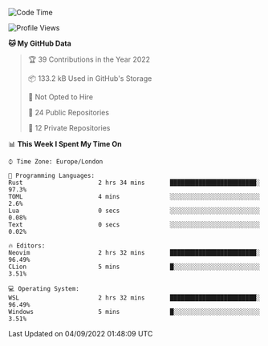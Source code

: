 <!--START_SECTION:waka-->
![Code Time](http://img.shields.io/badge/Code%20Time-224%20hrs%2053%20mins-blue)

![Profile Views](http://img.shields.io/badge/Profile%20Views-0-blue)

**🐱 My GitHub Data** 

> 🏆 39 Contributions in the Year 2022
 > 
> 📦 133.2 kB Used in GitHub's Storage 
 > 
> 🚫 Not Opted to Hire
 > 
> 📜 24 Public Repositories 
 > 
> 🔑 12 Private Repositories  
 > 
📊 **This Week I Spent My Time On** 

```text
⌚︎ Time Zone: Europe/London

💬 Programming Languages: 
Rust                     2 hrs 34 mins       ████████████████████████░   97.3% 
TOML                     4 mins              ░░░░░░░░░░░░░░░░░░░░░░░░░   2.6% 
Lua                      0 secs              ░░░░░░░░░░░░░░░░░░░░░░░░░   0.08% 
Text                     0 secs              ░░░░░░░░░░░░░░░░░░░░░░░░░   0.02%

🔥 Editors: 
Neovim                   2 hrs 32 mins       ████████████████████████░   96.49% 
CLion                    5 mins              █░░░░░░░░░░░░░░░░░░░░░░░░   3.51%

💻 Operating System: 
WSL                      2 hrs 32 mins       ████████████████████████░   96.49% 
Windows                  5 mins              █░░░░░░░░░░░░░░░░░░░░░░░░   3.51%

```


 Last Updated on 04/09/2022 01:48:09 UTC
<!--END_SECTION:waka-->